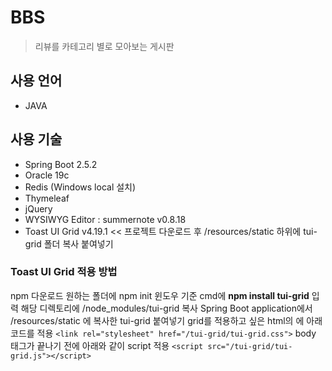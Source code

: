 # BBS
> 리뷰를 카테고리 별로 모아보는 게시판

## 사용 언어
  * JAVA
## 사용 기술
  * Spring Boot 2.5.2
  * Oracle 19c
  * Redis (Windows local 설치)
  * Thymeleaf
  * jQuery
  * WYSIWYG Editor : summernote v0.8.18
  * Toast UI Grid v4.19.1 << 프로젝트 다운로드 후 /resources/static 하위에 tui-grid 폴더 복사 붙여넣기

### Toast UI Grid 적용 방법
npm 다운로드
원하는 폴더에 npm init
윈도우 기준 cmd에 **npm install tui-grid** 입력
해당 디렉토리에 /node_modules/tui-grid 복사
Spring Boot application에서 /resources/static 에 복사한 tui-grid 붙여넣기
grid를 적용하고 싶은 html의 <head>에 아래 코드를 적용
 ```<link rel="stylesheet" href="/tui-grid/tui-grid.css">```
body 태그가 끝나기 전에 아래와 같이 script 적용
 ```<script src="/tui-grid/tui-grid.js"></script>```
